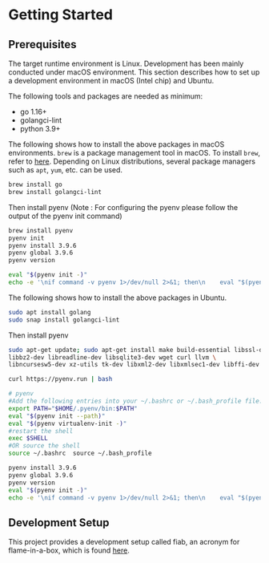 # Getting Started

## Prerequisites

The target runtime environment is Linux. Development has been mainly conducted under macOS environment. This section describes how to set up a development environment in macOS (Intel chip) and Ubuntu.

The following tools and packages are needed as minimum:
- go 1.16+
- golangci-lint
- python 3.9+

The following shows how to install the above packages in macOS environments.
`brew` is a package management tool in macOS. To install `brew`, refer to [here](https://docs.brew.sh/Installation).
Depending on Linux distributions, several package managers such as `apt`, `yum`, etc. can be used.

```bash
brew install go
brew install golangci-lint
```
Then install pyenv (Note : For configuring the pyenv please follow the output of the pyenv init command)
```bash
brew install pyenv
pyenv init
pyenv install 3.9.6
pyenv global 3.9.6
pyenv version

eval "$(pyenv init -)"
echo -e '\nif command -v pyenv 1>/dev/null 2>&1; then\n    eval "$(pyenv init -)"\nfi' >> ~/.bash_profile
```
The following shows how to install the above packages in Ubuntu.
```bash
sudo apt install golang 
sudo snap install golangci-lint
```
Then install pyenv
```bash
sudo apt-get update; sudo apt-get install make build-essential libssl-dev zlib1g-dev \
libbz2-dev libreadline-dev libsqlite3-dev wget curl llvm \
libncursesw5-dev xz-utils tk-dev libxml2-dev libxmlsec1-dev libffi-dev liblzma-dev

curl https://pyenv.run | bash

# pyenv
#Add the following entries into your ~/.bashrc or ~/.bash_profile file:
export PATH="$HOME/.pyenv/bin:$PATH"
eval "$(pyenv init --path)"
eval "$(pyenv virtualenv-init -)"
#restart the shell
exec $SHELL
#OR source the shell
source ~/.bashrc  source ~/.bash_profile

pyenv install 3.9.6
pyenv global 3.9.6
pyenv version
eval "$(pyenv init -)"
echo -e '\nif command -v pyenv 1>/dev/null 2>&1; then\n    eval "$(pyenv init -)"\nfi' >> ~/.bash_profile
```

## Development Setup

This project provides a development setup called fiab, an acronym for flame-in-a-box, which is found [here](03-fiab.md).
